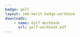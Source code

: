 ```yaml
---
badge: golf
layout: smb-merit-badge-workbook
downloads:
    - name: Golf Workbook
      url: golf-workbook.pdf
---
```

